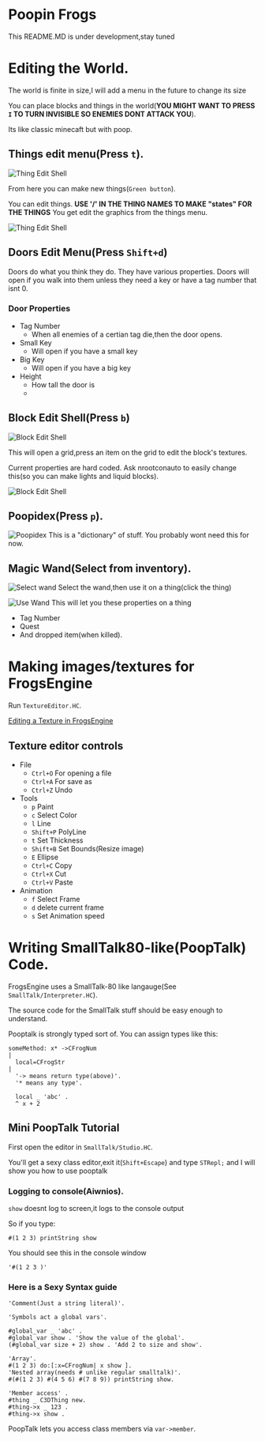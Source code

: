 
# Poopin Frogs
 This README.MD is under development,stay tuned

# Editing the World.

  The world is finite in size,I will add a menu in the  future to change its size

  You can place blocks and things in the world(**YOU MIGHT WANT TO PRESS `I` TO TURN INVISIBLE SO ENEMIES DONT ATTACK YOU**).
  
  Its like classic minecaft but with poop.
   
## Things edit menu(Press `t`).
![Thing Edit Shell](ThingMenu1.png)

  From here you can make new things(`Green button`).
  
  You can edit things. **USE  '/' IN THE THING NAMES TO MAKE "states" FOR THE THINGS**
  You get edit the graphics from the things menu.

![Thing Edit Shell](ThingMenu2.png)

## Doors Edit Menu(Press `Shift+d`)


  Doors do what you think they do. They have various properties. Doors will open if you walk into them unless they need a key or have a tag number that isnt 0.

 ### Door Properties
  - Tag Number
	  - When all enemies of a certian tag die,then the door opens.
 - Small Key
	 - Will open if you have a small key
- Big Key
	 - Will open if you have a big key
- Height
	- How tall the door is
	- 
## Block Edit Shell(Press `b`)

![Block Edit Shell](BlockMenu1.png)

This will open a grid,press an item on the grid to edit the block's textures.

Current properties are hard coded. Ask nrootconauto to easily change this(so you can make lights and liquid blocks).

![Block Edit Shell](BlockMenu2.png)

## Poopidex(Press `p`). 
![Poopidex](Poopidex.png)
This is a "dictionary" of stuff. You probably wont need this for now.

## Magic Wand(Select from inventory).
![Select wand](Wand.png)
Select the wand,then use it on a thing(click the thing)

![Use Wand](Wand2.png)
This will let you these properties on a thing
- Tag Number
- Quest	
- And dropped item(when killed). 

# Making images/textures for FrogsEngine
Run `TextureEditor.HC`.

[Editing a Texture in FrogsEngine](https://aiwnios.com/ViewVideo.HC?view=FrogsEngine/EditTexture.DD)

## Texture editor controls
 - File
   - `Ctrl+O` For opening a file
   - `Ctrl+A` For save as
   - `Ctrl+Z` Undo
 - Tools
   - `p` Paint
   - `c` Select Color
   - `l` Line
   - `Shift+P` PolyLine
   - `t` Set Thickness
   - `Shift+B` Set Bounds(Resize image)
   - `E` Ellipse
   - `Ctrl+C` Copy
   - `Ctrl+X` Cut
   - `Ctrl+V` Paste
 - Animation
   - `f` Select Frame
   - `d` delete current frame
   - `s` Set Animation speed

# Writing SmallTalk80-like(PoopTalk) Code.
  
  FrogsEngine uses a SmallTalk-80 like langauge(See `SmallTalk/Interpreter.HC`).
  
  The source code for the SmallTalk stuff should be easy enough to understand.
  
  Pooptalk is strongly typed sort of. You can assign types like this:

  ```
  someMethod: x* ->CFrogNum
  |
    local=CFrogStr
  |
    '-> means return type(above)'.
    '* means any type'.
    
    local _ 'abc' .
    ^ x + 2
  ```
  
## Mini PoopTalk Tutorial

  First open the editor in `SmallTalk/Studio.HC`.
  
  You'll get a sexy class editor,exit it(`Shift+Escape`) and type `STRepl;` and I will show you how to use pooptalk
  
### Logging to console(Aiwnios).
  `show` doesnt log to screen,it logs to the console output
  
  So if you type:
  ```
  #(1 2 3) printString show
  ```
  You should see this in the console window
  ```
  '#(1 2 3 )'
  ```
### Here is a Sexy Syntax guide

  ```
  'Comment(Just a string literal)'.
  
  'Symbols act a global vars'.
  
  #global_var _ 'abc' .
  #global_var show . 'Show the value of the global'.
  (#global_var size + 2) show . 'Add 2 to size and show'.

  'Array'.
  #(1 2 3) do:[:x=CFrogNum| x show ].
  'Nested array(needs # unlike regular smalltalk)'.
  #(#(1 2 3) #(4 5 6) #(7 8 9)) printString show.
  
  'Member access' .
  #thing _ C3DThing new.
  #thing->x _ 123 .
  #thing->x show .
  ```
  PoopTalk lets you access class members via `var->member`.

